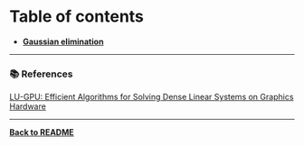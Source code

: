 # Table of contents

- **[Gaussian elimination](Gaussian-elimination.md)**

---

### :books: References

[LU-GPU: Efficient Algorithms for Solving Dense Linear Systems on Graphics
Hardware](https://www.cresco.enea.it/SC05/schedule/pdf/pap261.pdf)

---

**[Back to README](../README.md)**